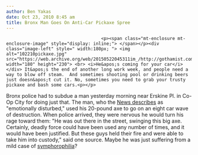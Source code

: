 ```yaml
---
author: Ben Yakas
date: Oct 23, 2010 8:45 am
title: Bronx Man Goes On Anti-Car Pickaxe Spree
---
```


	
										<p><span class="mt-enclosure mt-enclosure-image" style="display: inline;"> </span></p><div class="image-left" style=" width:180px; "> <img alt="102210pickaxe.jpg" src="https://web.archive.org/web/20150522045311im_/http://gothamist.com/attachments/byakas/102210pickaxe.jpg" width="180" height="230"> <br> <i>He&apos;s coming for your car</i></div> It&apos;s the end of another long work week, and people need a way to blow off steam.  And sometimes shooting pool or drinking beers just doesn&apos;t cut it. No, sometimes you need to grab your trusty pickaxe and bash some cars.<p></p>

<p>Bronx police had to subdue a man yesterday morning near Erskine Pl. in Co-Op City for doing just that. The man, who the <a href="https://web.archive.org/web/20150522045311/http://www.nydailynews.com/news/ny_crime/2010/10/22/2010-10-22_nypd_cops_arrest_pickaxe_wielding_man_rampaging_through_bronx_neighborhood.html">News describes</a> as &quot;emotionally disturbed,&quot; used his 20-pound axe to go on an eight car wave of destruction. When police arrived, they were nervous he would turn his rage toward them: &quot;He was out there in the street, swinging this big axe. Certainly, deadly force could have been used any number of times, and it would have been justified. But these guys held their fire and were able to take him into custody,&quot; said one source. Maybe he was just suffering from a mild case of <a href="https://web.archive.org/web/20150522045311/http://en.wikipedia.org/wiki/Symphorophilia">symphorophilia</a>?</p>					
										
									
				